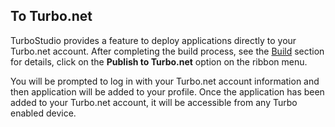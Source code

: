 ## To Turbo.net

TurboStudio provides a feature to deploy applications directly to your Turbo.net account. After completing the build process, see the [Build](/docs/building/working-with-turbo-studio) section for details, click on the **Publish to Turbo.net** option on the ribbon menu.

You will be prompted to log in with your Turbo.net account information and then application will be added to your profile. Once the application has been added to your Turbo.net account, it will be accessible from any Turbo enabled device.

